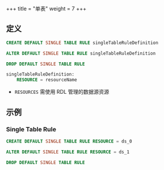 +++
title = "单表"
weight = 7
+++

## 定义

```sql
CREATE DEFAULT SINGLE TABLE RULE singleTableRuleDefinition

ALTER DEFAULT SINGLE TABLE RULE singleTableRuleDefinition

DROP DEFAULT SINGLE TABLE RULE

singleTableRuleDefinition:
    RESOURCE = resourceName
```
- `RESOURCES` 需使用 RDL 管理的数据源资源


## 示例

### Single Table Rule

```sql
CREATE DEFAULT SINGLE TABLE RULE RESOURCE = ds_0

ALTER DEFAULT SINGLE TABLE RULE RESOURCE = ds_1

DROP DEFAULT SINGLE TABLE RULE
```
